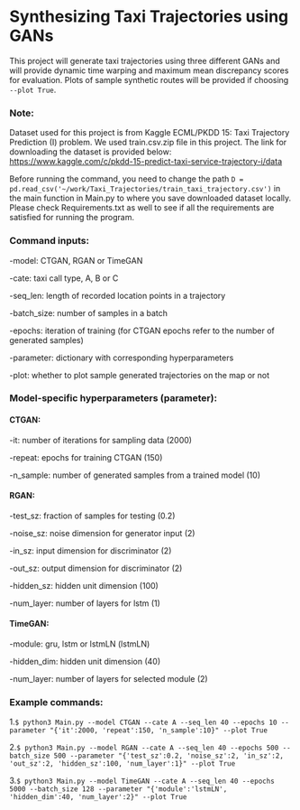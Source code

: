 # Synthesizing Taxi Trajectories using GANs
This project will generate taxi trajectories using three different GANs and will provide dynamic time warping and maximum mean discrepancy scores for evaluation. Plots of sample synthetic routes will be provided if choosing `--plot True`.

### Note:
Dataset used for this project is from Kaggle ECML/PKDD 15: Taxi Trajectory Prediction (I) problem. We used train.csv.zip file in this project. The link for downloading the dataset is provided below:
https://www.kaggle.com/c/pkdd-15-predict-taxi-service-trajectory-i/data

Before running the command, you need to change the path `D = pd.read_csv('~/work/Taxi_Trajectories/train_taxi_trajectory.csv')` in the main function in Main.py to where you save downloaded dataset locally. Please check Requirements.txt as well to see if all the requirements are satisfied for running the program.

### Command inputs:
-model: CTGAN, RGAN or TimeGAN

-cate: taxi call type, A, B or C

-seq_len: length of recorded location points in a trajectory

-batch_size: number of samples in a batch

-epochs: iteration of training (for CTGAN epochs refer to the number of generated samples)

-parameter: dictionary with corresponding hyperparameters

-plot: whether to plot sample generated trajectories on the map or not

### Model-specific hyperparameters (parameter):
#### CTGAN:
-it: number of iterations for sampling data (2000)

-repeat: epochs for training CTGAN (150)

-n_sample: number of generated samples from a trained model (10)

#### RGAN:
-test_sz: fraction of samples for testing (0.2)

-noise_sz: noise dimension for generator input (2)

-in_sz: input dimension for discriminator (2)

-out_sz: output dimension for discriminator (2)

-hidden_sz: hidden unit dimension (100)

-num_layer: number of layers for lstm (1)

#### TimeGAN:
-module: gru, lstm or lstmLN (lstmLN)

-hidden_dim: hidden unit dimension (40)

-num_layer: number of layers for selected module (2)

### Example commands:
1.`$ python3 Main.py --model CTGAN --cate A --seq_len 40 --epochs 10 --parameter "{'it':2000, 'repeat':150, 'n_sample':10}" --plot True`

2.`$ python3 Main.py --model RGAN --cate A --seq_len 40 --epochs 500 --batch_size 500 --parameter "{'test_sz':0.2, 'noise_sz':2, 'in_sz':2, 'out_sz':2, 'hidden_sz':100, 'num_layer':1}" --plot True`

3.`$ python3 Main.py --model TimeGAN --cate A --seq_len 40 --epochs 5000 --batch_size 128 --parameter "{'module':'lstmLN', 'hidden_dim':40, 'num_layer':2}" --plot True`
